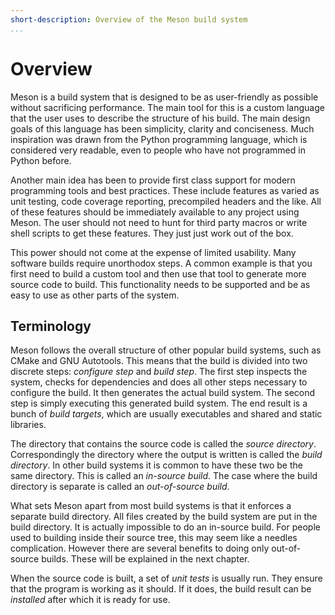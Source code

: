 ```yaml
---
short-description: Overview of the Meson build system
...
```


# Overview

Meson is a build system that is designed to be as user-friendly as possible without sacrificing performance. The main tool for this is a custom language that the user uses to describe the structure of his build. The main design goals of this language has been simplicity, clarity and conciseness. Much inspiration was drawn from the Python programming language, which is considered very readable, even to people who have not programmed in Python before.

Another main idea has been to provide first class support for modern programming tools and best practices. These include features as varied as unit testing, code coverage reporting, precompiled headers and the like. All of these features should be immediately available to any project using Meson. The user should not need to hunt for third party macros or write shell scripts to get these features. They just just work out of the box.

This power should not come at the expense of limited usability. Many software builds require unorthodox steps. A common example is that you first need to build a custom tool and then use that tool to generate more source code to build. This functionality needs to be supported and be as easy to use as other parts of the system.

Terminology
--

Meson follows the overall structure of other popular build systems, such as CMake and GNU Autotools. This means that the build is divided into two discrete steps: *configure step* and *build step*. The first step inspects the system, checks for dependencies and does all other steps necessary to configure the build. It then generates the actual build system. The second step is simply executing this generated build system. The end result is a bunch of *build targets*, which are usually executables and shared and static libraries.

The directory that contains the source code is called the *source directory*. Correspondingly the directory where the output is written is called the *build directory*. In other build systems it is common to have these two be the same directory. This is called an *in-source build*. The case where the build directory is separate is called an *out-of-source build*.

What sets Meson apart from most build systems is that it enforces a separate build directory. All files created by the build system are put in the build directory. It is actually impossible to do an in-source build. For people used to building inside their source tree, this may seem like a needles complication. However there are several benefits to doing only out-of-source builds. These will be explained in the next chapter.

When the source code is built, a set of *unit tests* is usually run. They ensure that the program is working as it should. If it does, the build result can be *installed* after which it is ready for use.
